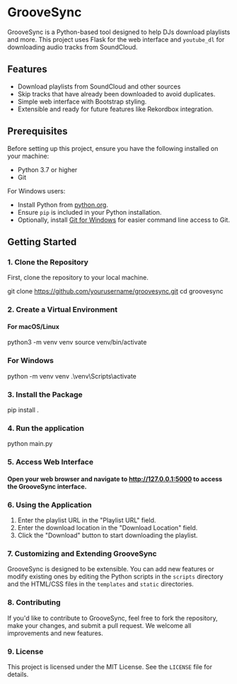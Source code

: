 # GrooveSync

GrooveSync is a Python-based tool designed to help DJs download playlists and more. This project uses Flask for the web interface and `youtube_dl` for downloading audio tracks from SoundCloud.

## Features

- Download playlists from SoundCloud and other sources
- Skip tracks that have already been downloaded to avoid duplicates.
- Simple web interface with Bootstrap styling.
- Extensible and ready for future features like Rekordbox integration.

## Prerequisites

Before setting up this project, ensure you have the following installed on your machine:

- Python 3.7 or higher
- Git

For Windows users:
- Install Python from [python.org](https://www.python.org/downloads/).
- Ensure `pip` is included in your Python installation.
- Optionally, install [Git for Windows](https://gitforwindows.org/) for easier command line access to Git.

## Getting Started

### 1. Clone the Repository

First, clone the repository to your local machine.

git clone https://github.com/yourusername/groovesync.git
cd groovesync

### 2. Create a Virtual Environment

#### For macOS/Linux
python3 -m venv venv
source venv/bin/activate

### For Windows
python -m venv venv
.\venv\Scripts\activate

### 3. Install the Package
pip install .

### 4. Run the application
python main.py



### 5. Access Web Interface
#### Open your web browser and navigate to http://127.0.0.1:5000 to access the GrooveSync interface.

### 6. Using the Application

1. Enter the playlist URL in the "Playlist URL" field.
2. Enter the download location in the "Download Location" field.
3. Click the "Download" button to start downloading the playlist.

### 7. Customizing and Extending GrooveSync

GrooveSync is designed to be extensible. You can add new features or modify existing ones by editing the Python scripts in the `scripts` directory and the HTML/CSS files in the `templates` and `static` directories.

### 8. Contributing

If you'd like to contribute to GrooveSync, feel free to fork the repository, make your changes, and submit a pull request. We welcome all improvements and new features.

### 9. License

This project is licensed under the MIT License. See the `LICENSE` file for details.